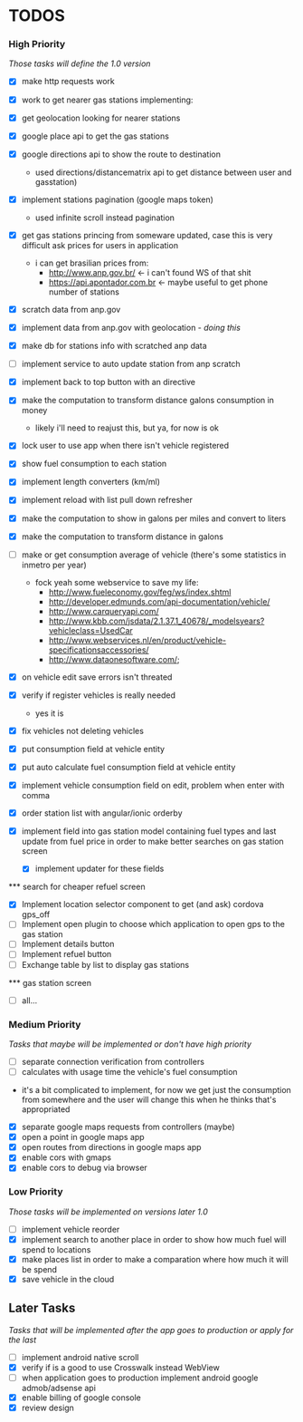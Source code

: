 # TODOS

### High Priority
*Those tasks will define the 1.0 version*

- [x] make http requests work
- [x] work to get nearer gas stations implementing:
 - [x] get geolocation looking for nearer stations
 - [x] google place api to get the gas stations
 - [x] google directions api to show the route to destination
   - used directions/distancematrix api to get distance between user and gasstation)
- [x] implement stations pagination (google maps token)
   - used infinite scroll instead pagination
- [x] get gas stations princing from someware updated, case this is very difficult ask prices for users in application
    - i can get brasilian prices from:
        - http://www.anp.gov.br/ <- i can't found WS of that shit
        - https://api.apontador.com.br <- maybe useful to get phone number of stations
- [x] scratch data from anp.gov
- [x] implement data from anp.gov with geolocation - *doing this*
- [x] make db for stations info with scratched anp data
- [ ] implement service to auto update station from anp scratch
- [x] implement back to top button with an directive
- [x] make the computation to transform distance galons consumption in money
    - likely i'll need to reajust this, but ya, for now is ok
- [x] lock user to use app when there isn't vehicle registered
- [x] show fuel consumption to each station
- [x] implement length converters (km/ml)
- [x] implement reload with list pull down refresher
- [x] make the computation to show in galons per miles and convert to liters
- [x] make the computation to transform distance in galons
- [ ] make or get consumption average of vehicle (there's some statistics in inmetro per year)
    - fock yeah some webservice to save my life:
        - http://www.fueleconomy.gov/feg/ws/index.shtml
        - http://developer.edmunds.com/api-documentation/vehicle/
        - http://www.carqueryapi.com/
        - http://www.kbb.com/jsdata/2.1.37.1_40678/_modelsyears?vehicleclass=UsedCar
        - http://www.webservices.nl/en/product/vehicle-specificationsaccessories/
        - http://www.dataonesoftware.com/;
- [x] on vehicle edit save errors isn't threated
- [x] verify if register vehicles is really needed
    - yes it is
- [x] fix vehicles not deleting vehicles
- [x] put consumption field at vehicle entity
- [x] put auto calculate fuel consumption field at vehicle entity
- [x] implement vehicle consumption field on edit, problem when enter with comma
- [x] order station list with angular/ionic orderby

- [x] implement field into gas station model containing fuel types and last update from fuel price in order to make better searches on gas station screen
    - [x] implement updater for these fields

*** search for cheaper refuel screen
- [x] Implement location selector component to get (and ask) cordova gps_off
- [ ] Implement open plugin to choose which application to open gps to the gas station
- [ ] Implement details button
- [ ] Implement refuel button
- [ ] Exchange table by list to display gas stations

*** gas station screen
- [ ] all...

### Medium Priority
*Tasks that maybe will be implemented or don't have high priority*

- [ ] separate connection verification from controllers
- [ ] calculates with usage time the vehicle's fuel consumption
 - it's a bit complicated to implement, for now we get just the consumption from somewhere and the user will change this when he thinks that's appropriated
- [x] separate google maps requests from controllers (maybe)
- [x] open a point in google maps app
- [x] open routes from directions in google maps app
- [x] enable cors with gmaps
- [x] enable cors to debug via browser

### Low Priority
*Those tasks will be implemented on versions later 1.0*

- [ ] implement vehicle reorder
- [x] implement search to another place in order to show how much fuel will spend to locations
- [x] make places list in order to make a comparation where how much it will be spend
- [x] save vehicle in the cloud

## Later Tasks
*Tasks that will be implemented after the app goes to production or apply for the last*

- [ ] implement android native scroll
- [x] verify if is a good to use Crosswalk instead WebView
- [ ] when application goes to production implement android google admob/adsense api
- [x] enable billing of google console
- [x] review design
